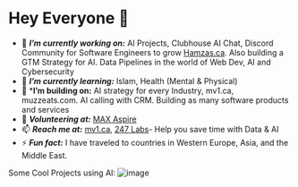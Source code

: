 # Hey Everyone 👋
 - 🔭 ***I’m currently working on:*** AI Projects, Clubhouse AI Chat, Discord Community for Software Engineers to grow [Hamzas.ca](https://hamzas.ca). Also building a GTM Strategy for AI. Data Pipelines in the world of Web Dev, AI and Cybersecurity 
 - 🌱 ***I’m currently learning:*** Islam, Health (Mental & Physical)
 - 👯 ***I’m building on:** AI strategy for every Industry, mv1.ca, muzzeats.com. AI calling with CRM. Building as many software products and services
 - 👯 ***Volunteering at:*** [MAX Aspire](https://aspire.onemax.org/)
 - 📫 ***Reach me at:*** [mv1.ca](https://www.mv1.ca/), [247 Labs](https://247labs.com)- Help you save time with Data & AI
 - ⚡ ***Fun fact:*** I have traveled to countries in Western Europe, Asia, and the Middle East.

Some Cool Projects using AI:
 ![image](https://github.com/user-attachments/assets/1e0d631c-ab92-4ea8-96ed-9e5fe8de2433)

